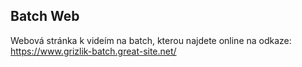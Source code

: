 ## Batch Web

Webová stránka k videím na batch, kterou najdete online na odkaze: https://www.grizlik-batch.great-site.net/
